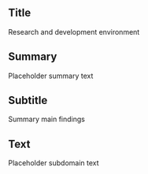 ## Title
Research and development environment

## Summary
Placeholder summary text

## Subtitle
Summary main findings

## Text
Placeholder subdomain text
